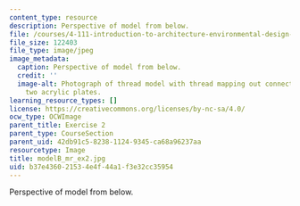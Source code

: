 ```yaml
---
content_type: resource
description: Perspective of model from below.
file: /courses/4-111-introduction-to-architecture-environmental-design-spring-2014/b37e436021534e4f44a1f3e32cc35954_modelB_mr_ex2.jpg
file_size: 122403
file_type: image/jpeg
image_metadata:
  caption: Perspective of model from below.
  credit: ''
  image-alt: Photograph of thread model with thread mapping out connections between
    two acrylic plates.
learning_resource_types: []
license: https://creativecommons.org/licenses/by-nc-sa/4.0/
ocw_type: OCWImage
parent_title: Exercise 2
parent_type: CourseSection
parent_uid: 42db91c5-8238-1124-9345-ca68a96237aa
resourcetype: Image
title: modelB_mr_ex2.jpg
uid: b37e4360-2153-4e4f-44a1-f3e32cc35954
---
```

Perspective of model from below.